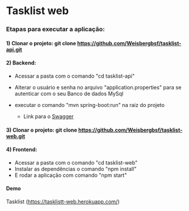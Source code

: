 # Tasklist web



### Etapas para executar a aplicação:

#### 1) Clonar o projeto:  git clone https://github.com/Weisbergbsf/tasklist-api.git

#### 2) Backend: 
- Acessar a pasta com o comando "cd tasklist-api"
- Alterar o usuário e senha no arquivo "application.properties" para se autenticar com o seu Banco de dados MySql
- executar o comando "mvn spring-boot:run" na raiz do projeto

    - Link para o [Swagger](http://localhost:8080/swagger-ui.html)

#### 3) Clonar o projeto:  git clone https://github.com/Weisbergbsf/tasklist-web.git

#### 4) Frontend:
- Acessar a pasta com o comando "cd tasklist-web"
- Instalar as dependências o comando "npm install"
- E rodar a aplicação com comando "npm start"

#### Demo 
Tasklist (https://tasklistt-web.herokuapp.com/)